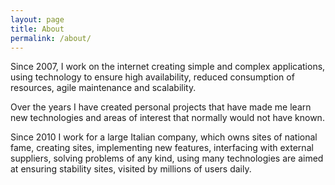 ```yaml
---
layout: page
title: About
permalink: /about/
---
```

Since 2007, I work on the internet creating simple and complex applications, using technology to ensure high availability, reduced consumption of resources, agile maintenance and scalability.

Over the years I have created personal projects that have made me learn new technologies and areas of interest that normally would not have known.

Since 2010 I work for a large Italian company, which owns sites of national fame, creating sites, implementing new features, interfacing with external suppliers, solving problems of any kind, using many technologies are aimed at ensuring stability sites, visited by millions of users daily. 
